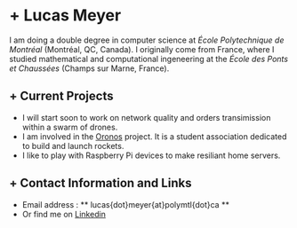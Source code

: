 # + Lucas Meyer

I am doing a double degree in computer science at *École Polytechnique de Montréal* (Montréal, QC, Canada). I originally come from France, where I studied mathematical and computational ingeneering at the *École des Ponts et Chaussées* (Champs sur Marne, France). 

## + Current Projects

- I will start soon to work on network quality and orders transimission within a swarm of drones.
- I am involved in the [Oronos](https://oronospolytechnique.com/) project. It is a student association dedicated to build and launch rockets.
- I like to play with Raspberry Pi devices to make resiliant home servers.

## + Contact Information and Links

- Email address : ** lucas{dot}meyer{at}polymtl{dot}ca **
- Or find me on [Linkedin](https://www.linkedin.com/in/lucas-meyer-a7983b103/)
